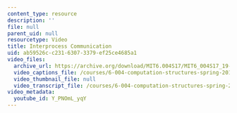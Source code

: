 ```yaml
---
content_type: resource
description: ''
file: null
parent_uid: null
resourcetype: Video
title: Interprocess Communication
uid: ab59526c-c231-6307-3379-ef25ce4685a1
video_files:
  archive_url: https://archive.org/download/MIT6.004S17/MIT6_004S17_19-02-01_300k.mp4
  video_captions_file: /courses/6-004-computation-structures-spring-2017/1a24c81a6c235d35831b9823bfd9ff36_Y_PNOmL_yqY.vtt
  video_thumbnail_file: null
  video_transcript_file: /courses/6-004-computation-structures-spring-2017/f57f50d79ef7f0e5b6bd89030ace873a_Y_PNOmL_yqY.pdf
video_metadata:
  youtube_id: Y_PNOmL_yqY
---
```

